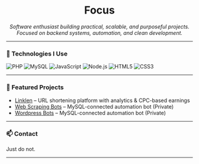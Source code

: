 <h1 align="center">Focus</h1>

<p align="center">
  <em>Software enthusiast building practical, scalable, and purposeful projects.</em><br>
  <em>Focused on backend systems, automation, and clean development.</em>
</p>

---

### 🚀 Technologies I Use

![PHP](https://img.shields.io/badge/PHP-777BB4?style=flat-square&logo=php&logoColor=white)
![MySQL](https://img.shields.io/badge/MySQL-4479A1?style=flat-square&logo=mysql&logoColor=white)
![JavaScript](https://img.shields.io/badge/JavaScript-F7DF1E?style=flat-square&logo=javascript&logoColor=black)
![Node.js](https://img.shields.io/badge/Node.js-339933?style=flat-square&logo=node.js&logoColor=white)
![HTML5](https://img.shields.io/badge/HTML5-E34F26?style=flat-square&logo=html5&logoColor=white)
![CSS3](https://img.shields.io/badge/CSS3-1572B6?style=flat-square&logo=css3&logoColor=white)

---

### 📌 Featured Projects

- [ Linklen](https://linklen.com) – URL shortening platform with analytics & CPC-based earnings
- [ Web Scraping Bots](#) – MySQL-connected automation bot (Private)
- [ Wordpress Bots](#) – MySQL-connected automation bot (Private)

---

### 📫 Contact

Just do not.

---
